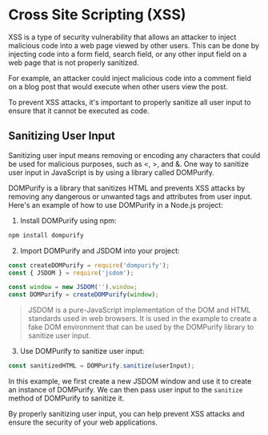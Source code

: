 # Cross Site Scripting (XSS)

XSS is a type of security vulnerability that allows an attacker to inject malicious code into a web page viewed by other users. This can be done by injecting code into a form field, search field, or any other input field on a web page that is not properly sanitized.

For example, an attacker could inject malicious code into a comment field on a blog post that would execute when other users view the post.

To prevent XSS attacks, it's important to properly sanitize all user input to ensure that it cannot be executed as code.

## Sanitizing User Input

Sanitizing user input means removing or encoding any characters that could be used for malicious purposes, such as <, >, and &. One way to sanitize user input in JavaScript is by using a library called DOMPurify.

DOMPurify is a library that sanitizes HTML and prevents XSS attacks by removing any dangerous or unwanted tags and attributes from user input. Here's an example of how to use DOMPurify in a Node.js project:

1. Install DOMPurify using npm:

```javascript
npm install dompurify
```

2. Import DOMPurify and JSDOM into your project:

```javascript
const createDOMPurify = require('dompurify');
const { JSDOM } = require('jsdom');

const window = new JSDOM('').window;
const DOMPurify = createDOMPurify(window);
```
> JSDOM is a pure-JavaScript implementation of the DOM and HTML standards used in web browsers. It is used in the example to create a fake DOM environment that can be used by the DOMPurify library to sanitize user input.

3. Use DOMPurify to sanitize user input:

```javascript
const sanitizedHTML = DOMPurify.sanitize(userInput);
```

In this example, we first create a new JSDOM window and use it to create an instance of DOMPurify. We can then pass user input to the `sanitize` method of DOMPurify to sanitize it.

By properly sanitizing user input, you can help prevent XSS attacks and ensure the security of your web applications.
